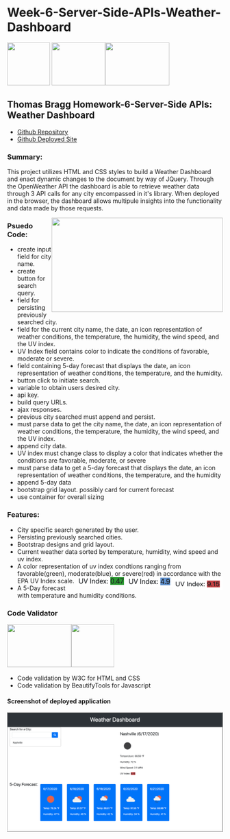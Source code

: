 # Week-6-Server-Side-APIs-Weather-Dashboard
<img src="https://www.pngitem.com/pimgs/m/520-5208614_curso-programacin-front-end-completo-transparent-html-css.png" width="100" height="100"> <img src="https://i.stack.imgur.com/dMXbE.png" width="125" height="100"><img src="https://i.dlpng.com/static/png/7044135_preview.png" width="150" height="100">
## Thomas Bragg Homework-6-Server-Side APIs: Weather Dashboard

* [Github Repository](https://github.com/TBragg800/Week-6-Server-Side-APIs-Weather-Dashboard)
* [Github Deployed Site](https://tbragg800.github.io/Week-6-Server-Side-APIs-Weather-Dashboard/)

### Summary:
This project utilizes HTML and CSS styles to build a Weather Dashboard and enact dynamic changes to the document by way of JQuery. Through the OpenWeather API the dashboard is able to retrieve weather data through 3 API calls for any city encompassed in it's library. When deployed in the browser, the dashboard allows multipule insights into the functionality and data made by those requests.

<img src="https://upload.wikimedia.org/wikipedia/commons/f/f6/OpenWeather-Logo.jpg" align="right" width="400" height="220">

### Psuedo Code:
* create input field for city name.
* create button for search query.
* field for persisting previously searched city.
* field for the current city name, the date, an icon representation 
    of weather conditions, the temperature, the humidity, the wind 
    speed, and the UV index.
* UV Index field contains color to indicate the conditions of 
    favorable, moderate or severe.
* field containing 5-day forecast that displays the date, an icon 
    representation of weather conditions, the temperature, and the 
    humidity.
* button click to initiate search.
* variable to obtain users desired city.
* api key.
* build query URLs.
* ajax responses.
* previous city searched must append and persist.
* must parse data to get the city name, the date, an icon representation 
   of weather conditions, the temperature, the humidity, the wind speed, 
   and the UV index.
* append city data.
* UV index must change class to display a color that indicates whether the 
   conditions are favorable, moderate, or severe
* must parse data to get a 5-day forecast that displays the date, an icon 
   representation of weather conditions, the temperature, and the humidity
*   append 5-day data
* bootstrap grid layout. possibly card for current forecast 
* use container for overall sizing 

### Features:
* City specific search generated by the user.
* Persisting previously searched cities.
* Bootstrap designs and grid layout.
* Current weather data sorted by temperature, humidity, wind speed and uv index.
* A color representation of uv index condtions ranging from favorable(green), moderate(blue), or severe(red) in accordance with the EPA UV Index scale.
<img src="images/red.png" align="right" width="116" height="30"><img src="images/blue.png" align="right" width="110" height="22"><img src="images/green.png" align="right" width="116" height="21">
* A 5-Day forecast with temperature and humidity conditions. 

### Code Validator
<img src="https://upload.wikimedia.org/wikipedia/commons/thumb/e/ed/W3C%C2%AE_Icon.svg/1200px-W3C%C2%AE_Icon.svg.png" width="150" height="100"><img src="https://cdn.softwaretestinghelp.com/wp-content/qa/uploads/2018/10/6.png" width="100" height="100">
* Code validation by W3C for HTML and CSS
* Code validation by BeautifyTools for Javascript

#### Screenshot of deployed application
![](images/Weather-Dashboard.png)